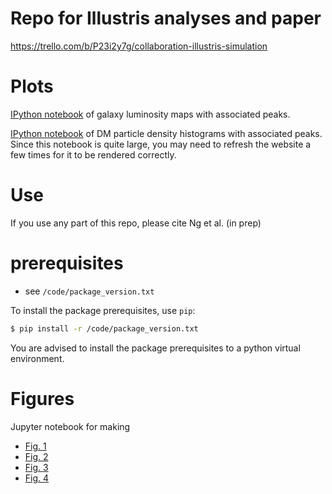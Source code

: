 # Repo for Illustris analyses and paper  
https://trello.com/b/P23i2y7g/collaboration-illustris-simulation

# Plots
[IPython
notebook](http://nbviewer.ipython.org/urls/bitbucket.org/karenyng/illustris_analyses/raw/d1aebf98fbe273e9bb750d9c829904fce9cb0495/code/analyses/visualize_Illustris_peaks_and_density.ipynb)
of galaxy luminosity maps with associated peaks.

[IPython
notebook](http://nbviewer.ipython.org/urls/bitbucket.org/karenyng/illustris_analyses/raw/afb3f1a40ac117e025218a48da34a22d7b4b7863/code/prototypes/Informed_peak_finding.ipynb)
of DM particle density histograms with associated peaks.
Since this notebook is quite large, you may need to refresh the website a few
times for it to be rendered correctly.


# Use 
If you use any part of this repo, please cite Ng et al. (in prep)


# prerequisites 
* see `/code/package_version.txt`

To install the package prerequisites, use `pip`:
```bash
$ pip install -r /code/package_version.txt
```
You are advised to install the package prerequisites to a python virtual environment.

# Figures 
Jupyter notebook for making 

* [Fig. 1](https://github.com/karenyyng/galaxy_DM_offset/blob/master/code/analyses/fig1_mass_richness_cuts.ipynb)
* [Fig. 2](https://github.com/karenyyng/galaxy_DM_offset/blob/master/code/analyses/fig2_color_magnitude_diagram.ipynb)
* [Fig. 3](https://github.com/karenyyng/galaxy_DM_offset/blob/95804288d0e5ae0ee10e0913d94e039773871283/code/analyses/fig3_peak_comparison_of_toy_Gaussians.ipynb)
* [Fig. 4](https://github.com/karenyyng/galaxy_DM_offset/blob/95804288d0e5ae0ee10e0913d94e039773871283/code/analyses/fig4_Illustris_cluster_vis.ipynb)
